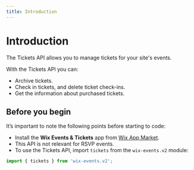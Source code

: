 ```yaml
---
title: Introduction
---
```

# Introduction

The Tickets API allows you to manage tickets for your site's events.

With the Tickets API you can:

- Archive tickets.
- Check in tickets, and delete ticket check-ins.
- Get the information about purchased tickets.


## Before you begin

It’s important to note the following points before starting to code:  

- Install the **Wix Events & Tickets** app from [Wix App Market](https://www.wix.com/app-market/wix-events?referral=category&appIndex=5&referralTag=booking--events).
- This API is not relevant for RSVP events.
- To use the Tickets API, import `tickets` from the `wix-events.v2` module:

```js
import { tickets } from 'wix-events.v2';
```
